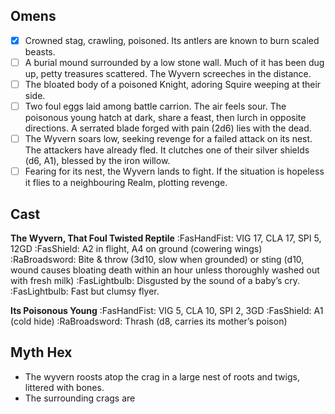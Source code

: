 ## Omens
- [x] Crowned stag, crawling, poisoned. Its antlers are known to burn scaled beasts.
- [ ] A burial mound surrounded by a low stone wall. Much of it has been dug up, petty treasures scattered. The Wyvern screeches in the distance.
- [ ] The bloated body of a poisoned Knight, adoring Squire weeping at their side.
- [ ] Two foul eggs laid among battle carrion. The air feels sour. The poisonous young hatch at dark, share a feast, then lurch in opposite directions. A serrated blade forged with pain (2d6) lies with the dead.
- [ ] The Wyvern soars low, seeking revenge for a failed attack on its nest. The attackers have already fled. It clutches one of their silver shields (d6, A1), blessed by the iron willow.
- [ ] Fearing for its nest, the Wyvern lands to fight. If the situation is hopeless it flies to a neighbouring Realm, plotting revenge.

## Cast
**The Wyvern, That Foul Twisted Reptile**
:FasHandFist: VIG 17, CLA 17, SPI 5, 12GD
:FasShield: A2 in flight, A4 on ground (cowering wings)
:RaBroadsword: Bite & throw (3d10, slow when grounded) or sting (d10, wound causes bloating death within an hour unless thoroughly washed out with fresh milk)
:FasLightbulb: Disgusted by the sound of a baby’s cry.
:FasLightbulb: Fast but clumsy flyer.

**Its Poisonous Young**
:FasHandFist: VIG 5, CLA 10, SPI 2, 3GD
:FasShield: A1 (cold hide)
:RaBroadsword: Thrash (d8, carries its mother’s poison)

## Myth Hex
- The wyvern roosts atop the crag in a large nest of roots and twigs, littered with bones. 
- The surrounding crags are 